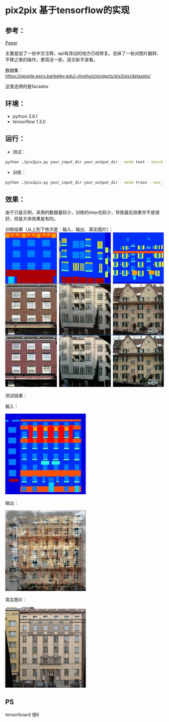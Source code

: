 # pix2pix 基于tensorflow的实现
## 参考：
[Paper](https://affinelayer.com/pix2pix/)


主要是加了一些中文注释，api有改动的地方已经修复。去掉了一些对图片翻转、平移之类的操作。更简洁一些，适合新手查看。

数据集：https://people.eecs.berkeley.edu/~tinghuiz/projects/pix2pix/datasets/

这里选用的是facades
## 环境：
 - python 3.6.1
 - tensorflow 1.3.0

## 运行：
 - 测试：
 ```sh
 python ./pix2pix.py your_input_dir your_output_dir --mode test --batch_size 4 --checkpoint your_checkpoint_dir --ngf 16 --ndf 16
```
 - 训练：
```sh
python ./pix2pix.py your_input_dir your_output_dir --mode train --max_steps 500 --summary_freq 10 --progress_freq 10 --batch_size 4 --ngf 16 --ndf 16
```
## 效果：

由于只是示例，采用的数据量较少，训练的step也较少，导致最后效果并不是很好。但是大体效果是有的。

训练结果（从上到下依次是：输入、输出、真实图片）：
<img src='docs/train/train_result.png'>

测试结果：

输入：

<img src='docs/test/1-input.jpg'>

输出：

<img src='docs/test/1-output.jpg'>

真实图片：

<img src='docs/test/1-target.jpg'>


## PS

tensorboard 很6




